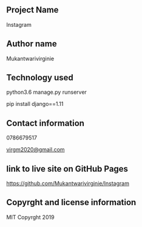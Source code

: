 ## Project Name
Instagram

## Author name
Mukantwarivirginie

## Technology used

python3.6 manage.py runserver


 pip install django==1.11



## Contact information
0786679517


virgm2020@gmail.com


## link to live site on GitHub Pages
https://github.com/Mukantwarivirginie/Instagram


## Copyrght and license information
MIT Copyrght 2019
